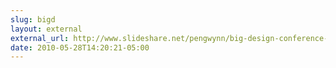```yaml
---
slug: bigd
layout: external
external_url: http://www.slideshare.net/pengwynn/big-design-conference-css3
date: 2010-05-28T14:20:21-05:00
---
```

